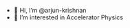 - 👋 Hi, I’m @arjun-krishnan
- 👀 I’m interested in Accelerator Physics

<!---
arjun-krishnan/arjun-krishnan is a ✨ special ✨ repository because its `README.md` (this file) appears on your GitHub profile.
You can click the Preview link to take a look at your changes.
--->
